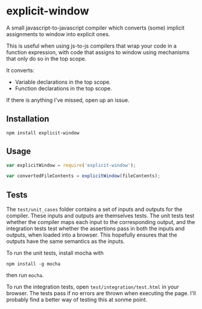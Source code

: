 # explicit-window

A small javascript-to-javascript compiler which converts (some) implicit assignments to window into explicit ones.

This is useful when using js-to-js compilers that wrap your code in a function expression, with code that assigns to window using mechanisms that only do so in the top scope.

It converts:

* Variable declarations in the top scope.
* Function declarations in the top scope.

If there is anything I've missed, open up an issue.

## Installation

    npm install explicit-window

## Usage

```javascript
var explicitWindow = require('explicit-window');

var convertedFileContents = explicitWindow(fileContents);
```

## Tests

The `test/unit_cases` folder contains a set of inputs and outputs for the compiler. These inputs and outputs are themselves tests. The unit tests test whether the compiler maps each input to the corresponding output, and the integration tests test whether the assertions pass in both the inputs and outputs, when loaded into a browser. This hopefully ensures that the outputs have the same semantics as the inputs.

To run the unit tests, install mocha with

    npm install -g mocha

then run `mocha`.

To run the integration tests, open `test/integration/test.html` in your browser. The tests pass if no errors are thrown when executing the page. I'll probably find a better way of testing this at sonme point.
